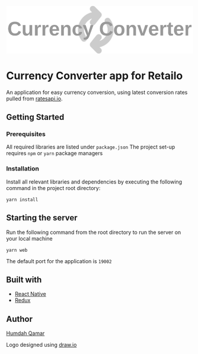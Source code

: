 ![Screenshot](https://github.com/HumdahQamar/CurrencyConverter/blob/master/src/image/logo.png)

# Currency Converter app for Retailo
An application for easy currency conversion, using latest conversion rates pulled from [ratesapi.io](https://ratesapi.io/).

## Getting Started

### Prerequisites
All required libraries are listed under ```package.json```
The project set-up requires ```npm``` or ```yarn``` package managers

### Installation
Install all relevant libraries and dependencies by executing the following command in the project root directory:
```shell
yarn install
```

## Starting the server
Run the following command from the root directory to run the server on your local machine
```shell
yarn web
```
The default port for the application is ```19002```

## Built with
* [React Native](https://reactnative.dev/)
* [Redux](https://redux.js.org/)

## Author
[Humdah Qamar](https://github.com/HumdahQamar)

Logo designed using [draw.io](https://app.diagrams.net/)
